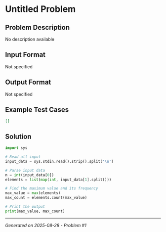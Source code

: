 # Untitled Problem

## Problem Description
No description available

## Input Format
Not specified

## Output Format
Not specified

## Example Test Cases
```json
[]
```

## Solution
```python
import sys

# Read all input
input_data = sys.stdin.read().strip().split('\n')

# Parse input data
n = int(input_data[0])
elements = list(map(int, input_data[1].split()))

# Find the maximum value and its frequency
max_value = max(elements)
max_count = elements.count(max_value)

# Print the output
print(max_value, max_count)
```

---
*Generated on 2025-08-28 - Problem #1*